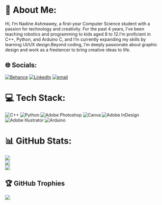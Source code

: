 # 💫 About Me:
Hi, I’m Nadine Ashmawey, a first-year Computer Science student with a passion for technology and creativity. For the past 4 years, I’ve been teaching robotics and programming to kids aged 8 to 12.I’m proficient in C++, Python, and Arduino C, and I’m currently expanding my skills by learning UI/UX design.Beyond coding, I’m deeply passionate about graphic design and work as a freelancer to bring creative ideas to life.


## 🌐 Socials:
[![Behance](https://img.shields.io/badge/Behance-1769ff?logo=behance&logoColor=white)](https://www.behance.net/nadineashmawey1)
[![LinkedIn](https://img.shields.io/badge/LinkedIn-%230077B5.svg?logo=linkedin&logoColor=white)](www.linkedin.com/in/nadine-ashmawey89908) [![email](https://img.shields.io/badge/Email-D14836?logo=gmail&logoColor=white)](mailto:nadineashmawey@gmail.com) 

# 💻 Tech Stack:
![C++](https://img.shields.io/badge/c++-%2300599C.svg?style=for-the-badge&logo=c%2B%2B&logoColor=white) ![Python](https://img.shields.io/badge/python-3670A0?style=for-the-badge&logo=python&logoColor=ffdd54) ![Adobe Photoshop](https://img.shields.io/badge/adobe%20photoshop-%2331A8FF.svg?style=for-the-badge&logo=adobe%20photoshop&logoColor=white) ![Canva](https://img.shields.io/badge/Canva-%2300C4CC.svg?style=for-the-badge&logo=Canva&logoColor=white) ![Adobe InDesign](https://img.shields.io/badge/Adobe%20InDesign-49021F?style=for-the-badge&logo=adobeindesign&logoColor=FF3366) ![Adobe Illustrator](https://img.shields.io/badge/adobe%20illustrator-%23FF9A00.svg?style=for-the-badge&logo=adobe%20illustrator&logoColor=white) ![Arduino](https://img.shields.io/badge/-Arduino-00979D?style=for-the-badge&logo=Arduino&logoColor=white)
# 📊 GitHub Stats:
![](https://github-readme-stats.vercel.app/api?username=nadineashmawey&theme=shadow_blue&hide_border=false&include_all_commits=true&count_private=true)<br/>
![](https://nirzak-streak-stats.vercel.app/?user=nadineashmawey&theme=shadow_blue&hide_border=false)<br/>
![](https://github-readme-stats.vercel.app/api/top-langs/?username=nadineashmawey&theme=shadow_blue&hide_border=false&include_all_commits=true&count_private=true&layout=compact)

## 🏆 GitHub Trophies
![](https://github-profile-trophy.vercel.app/?username=nadineashmawey&theme=onedark&no-frame=true&no-bg=false&margin-w=4)

<!-- Proudly created with GPRM ( https://gprm.itsvg.in ) -->


